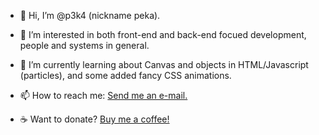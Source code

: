 - 👋 Hi, I’m @p3k4 (nickname peka).
- 👀 I’m interested in both front-end and back-end focued development, people and systems in general.
- 🌱 I’m currently learning about Canvas and objects in HTML/Javascript (particles), and some added fancy CSS animations.
- 📫 How to reach me: [Send me an e-mail.](mailto:per.chr.vain@gmail.com)

- :coffee: Want to donate? [Buy me a coffee!](https://www.buymeacoffee.com/perchr)

<!---
p3k4/p3k4 is a ✨ special ✨ repository because its `README.md` (this file) appears on your GitHub profile.
You can click the Preview link to take a look at your changes.
--->
